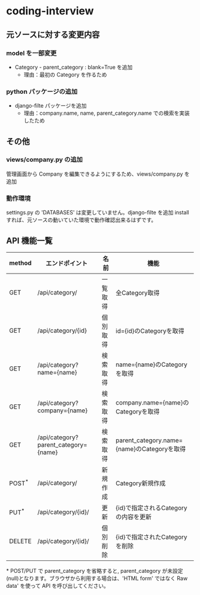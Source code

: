 # coding-interview

## 元ソースに対する変更内容
### model を一部変更
* Category - parent_category : blank=True を追加
  * 理由：最初の Category を作るため
### python パッケージの追加
* django-filte パッケージを追加
  * 理由：company.name, name, parent_category.name での検索を実装したため

## その他
### views/company.py の追加
管理画面から Company を編集できるようにするため、views/company.py を追加
### 動作環境
settings.py の 'DATABASES' は変更していません。django-filte を追加 install すれば、元ソースの動いていた環境で動作確認出来るはずです。
  
## API 機能一覧
|method|エンドポイント|名前|機能|
| ---- | ---- | ---- | ---- |
| GET  |/api/category/|一覧取得|全Category取得|
| GET  |/api/category/{id}|個別取得|id={id}のCategoryを取得|
| GET  |/api/category?name={name}|検索取得|name={name}のCategoryを取得|
| GET  |/api/category?company={name}|検索取得|company.name={name}のCategoryを取得|
| GET  |/api/category?parent_category={name}|検索取得|parent_category.name={name}のCategoryを取得|
| POST<sup>*</sup>|/api/category/|新規作成|Category新規作成|
| PUT<sup>*</sup>|/api/category/{id}/|更新|{id}で指定されるCategoryの内容を更新|
|DELETE|/api/category/{id}/|個別削除|{id}で指定されたCategoryを削除|

\* POST/PUT で parent_category を省略すると, parent_category が未設定(null)となります。ブラウザから利用する場合は、'HTML form' ではなく Raw data' を使って API を呼び出してください。
